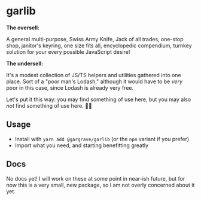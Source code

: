 # garlib

**The oversell:**

A general multi-purpose, Swiss Army Knife, Jack of all trades, one-stop shop, janitor's keyring, one size fits all, encyclopedic compendium, turnkey solution for your every possible JavaScript desire!

**The undersell:**

It's a modest collection of JS/TS helpers and utilities gathered into one place. Sort of a "poor man's Lodash," although it would have to be _very_ poor in this case, since Lodash is already very free.

Let's put it this way: you may find something of use here, but you may also _not_ find something of use here. 🤷‍♂️

## Usage

- Install with `yarn add @gargrave/garlib` (or the `npm` variant if you prefer)
- Import what you need, and starting benefitting greatly

## Docs

No docs yet! I will work on these at some point in near-ish future, but for now this is a very small, new package, so I am not overly concerned about it yet.
